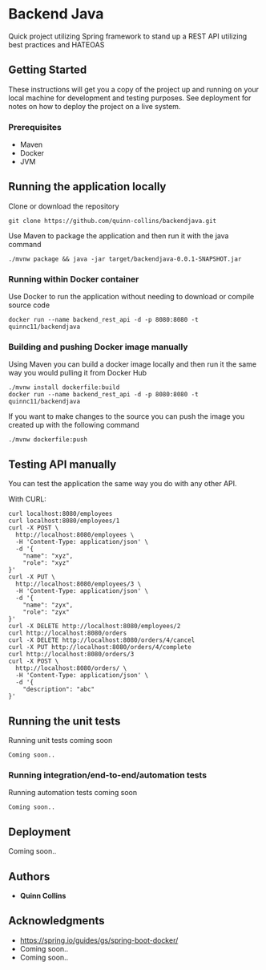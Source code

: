 # Backend Java

Quick project utilizing Spring framework to stand up a REST API utilizing best practices and HATEOAS

## Getting Started

These instructions will get you a copy of the project up and running on your local machine for development and testing purposes. See deployment for notes on how to deploy the project on a live system.

### Prerequisites

* Maven
* Docker
* JVM

## Running the application locally

Clone or download the repository
```
git clone https://github.com/quinn-collins/backendjava.git
```

Use Maven to package the application and then run it with the java command
```
./mvnw package && java -jar target/backendjava-0.0.1-SNAPSHOT.jar
```

### Running within Docker container

Use Docker to run the application without needing to download or compile source code
```
docker run --name backend_rest_api -d -p 8080:8080 -t quinnc11/backendjava
```

### Building and pushing Docker image manually

Using Maven you can build a docker image locally and then run it the same way you would pulling it from Docker Hub
```
./mvnw install dockerfile:build
docker run --name backend_rest_api -d -p 8080:8080 -t quinnc11/backendjava
```

If you want to make changes to the source you can push the image you created up with the following command
```
./mvnw dockerfile:push
```

## Testing API manually

You can test the application the same way you do with any other API.

With CURL:
```
curl localhost:8080/employees
curl localhost:8080/employees/1
curl -X POST \
  http://localhost:8080/employees \
  -H 'Content-Type: application/json' \
  -d '{
    "name": "xyz",
    "role": "xyz"
}'
curl -X PUT \
  http://localhost:8080/employees/3 \
  -H 'Content-Type: application/json' \
  -d '{
    "name": "zyx",
    "role": "zyx"
}'
curl -X DELETE http://localhost:8080/employees/2
curl http://localhost:8080/orders
curl -X DELETE http://localhost:8080/orders/4/cancel
curl -X PUT http://localhost:8080/orders/4/complete
curl http://localhost:8080/orders/3
curl -X POST \
  http://localhost:8080/orders/ \
  -H 'Content-Type: application/json' \
  -d '{
    "description": "abc"
}'
```

## Running the unit tests

Running unit tests coming soon

```
Coming soon..
```

### Running integration/end-to-end/automation tests

Running automation tests coming soon

```
Coming soon..
```

## Deployment

Coming soon..

## Authors

* **Quinn Collins** 

## Acknowledgments

* https://spring.io/guides/gs/spring-boot-docker/ 
* Coming soon..
* Coming soon.. 

